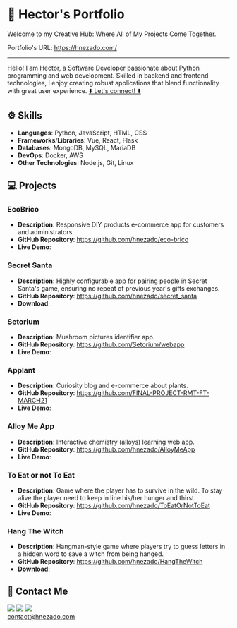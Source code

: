 # 💼 Hector's Portfolio

Welcome to my Creative Hub: Where All of My Projects Come Together.

Portfolio's URL: https://hnezado.com/

---

Hello! I am Hector, a Software Developer passionate about Python programming and web development. Skilled in backend and frontend technologies, I enjoy creating robust applications that blend functionality with great user experience.
[⬇️ Let's connect! ⬇️](https://github.com/hnezado/portfolio/tree/main?tab=readme-ov-file#-contact-me)

## ⚙️ Skills

- **Languages**: Python, JavaScript, HTML, CSS
- **Frameworks**/**Libraries**: Vue, React, Flask
- **Databases**: MongoDB, MySQL, MariaDB
- **DevOps**: Docker, AWS
- **Other Technologies**: Node.js, Git, Linux

## 💻 Projects

### EcoBrico

- **Description**: Responsive DIY products e-commerce app for customers and administrators.
- **GitHub Repository**: https://github.com/hnezado/eco-brico
- **Live Demo**:

### Secret Santa

- **Description**: Highly configurable app for pairing people in Secret Santa's game, ensuring no repeat of previous year's gifts exchanges.
- **GitHub Repository**: https://github.com/hnezado/secret_santa
- **Download**:

### Setorium

- **Description**: Mushroom pictures identifier app.
- **GitHub Repository**: https://github.com/Setorium/webapp
- **Live Demo**:

### Applant

- **Description**: Curiosity blog and e-commerce about plants.
- **GitHub Repository**: https://github.com/FINAL-PROJECT-RMT-FT-MARCH21
- **Live Demo**:

### Alloy Me App

- **Description**: Interactive chemistry (alloys) learning web app.
- **GitHub Repository**: https://github.com/hnezado/AlloyMeApp
- **Live Demo**:

### To Eat or not To Eat

- **Description**: Game where the player has to survive in the wild. To stay alive the player need to keep in line his/her hunger and thirst.
- **GitHub Repository**: https://github.com/hnezado/ToEatOrNotToEat
- **Live Demo**:

### Hang The Witch

- **Description**: Hangman-style game where players try to guess letters in a hidden word to save a witch from being hanged.
- **GitHub Repository**: https://github.com/hnezado/HangTheWitch
- **Download**:

## 🔗 Contact Me

[![](https://img.icons8.com/?size=32&id=AZOZNnY73haj&format=png)](https://github.com/hnezado "Visit my Github Page")
[![](https://img.icons8.com/?size=32&id=13930&format=png)](https://www.linkedin.com/in/hector-md/ "Visit my Linkedin Page")
[![](https://img.icons8.com/?size=32&id=MFd4aKzItnZK&format=png)](mailto:contact@hnezado.com "Or contact me via e-mail") \
[contact@hnezado.com](mailto:contact@hnezado.com "Send me an e-mail")
